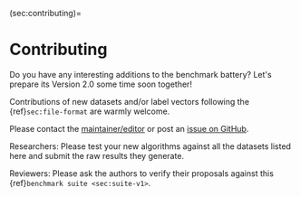 



(sec:contributing)=
# Contributing


Do you have any interesting additions to the benchmark battery?
Let's prepare its Version 2.0 some time soon together!

Contributions of new datasets and/or label vectors
following the {ref}`sec:file-format` are warmly welcome.

Please contact the [maintainer/editor](https://www.gagolewski.com)
or post an
[issue on GitHub](https://github.com/gagolews/clustering-benchmarks/issues).

Researchers: Please test your new algorithms against all the datasets
listed here and submit the raw results they generate.

Reviewers: Please ask the authors to verify their
proposals against this {ref}`benchmark suite <sec:suite-v1>`.
